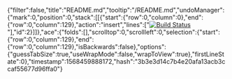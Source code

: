 {"filter":false,"title":"README.md","tooltip":"/README.md","undoManager":{"mark":0,"position":0,"stack":[[{"start":{"row":0,"column":0},"end":{"row":0,"column":129},"action":"insert","lines":["[![Build Status](https://travis-ci.org/EdShackleton/e-commerce.svg?branch=master)](https://travis-ci.org/EdShackleton/e-commerce)"],"id":2}]]},"ace":{"folds":[],"scrolltop":0,"scrollleft":0,"selection":{"start":{"row":0,"column":129},"end":{"row":0,"column":129},"isBackwards":false},"options":{"guessTabSize":true,"useWrapMode":false,"wrapToView":true},"firstLineState":0},"timestamp":1568459888172,"hash":"3b3e3d14c7b4e20afa13acb3ccaf55677d96ffa0"}